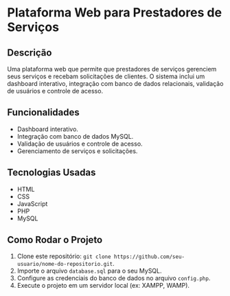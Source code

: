 # Plataforma Web para Prestadores de Serviços

## Descrição
Uma plataforma web que permite que prestadores de serviços gerenciem seus serviços e recebam solicitações de clientes. O sistema inclui um dashboard interativo, integração com banco de dados relacionais, validação de usuários e controle de acesso.

## Funcionalidades
- Dashboard interativo.
- Integração com banco de dados MySQL.
- Validação de usuários e controle de acesso.
- Gerenciamento de serviços e solicitações.

## Tecnologias Usadas
- HTML
- CSS
- JavaScript
- PHP
- MySQL

## Como Rodar o Projeto
1. Clone este repositório: `git clone https://github.com/seu-usuario/nome-do-repositorio.git`.
2. Importe o arquivo `database.sql` para o seu MySQL.
3. Configure as credenciais do banco de dados no arquivo `config.php`.
4. Execute o projeto em um servidor local (ex: XAMPP, WAMP).

